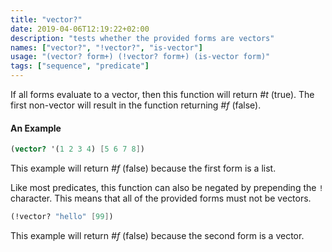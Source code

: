 ```yaml
---
title: "vector?"
date: 2019-04-06T12:19:22+02:00
description: "tests whether the provided forms are vectors"
names: ["vector?", "!vector?", "is-vector"]
usage: "(vector? form+) (!vector? form+) (is-vector form)"
tags: ["sequence", "predicate"]
---
```

If all forms evaluate to a vector, then this function will return _#t_ (true). The first non-vector will result in the function returning _#f_ (false).

#### An Example

~~~scheme
(vector? '(1 2 3 4) [5 6 7 8])
~~~

This example will return _#f_ (false) because the first form is a list.

Like most predicates, this function can also be negated by prepending the `!` character. This means that all of the provided forms must not be vectors.

~~~scheme
(!vector? "hello" [99])
~~~

This example will return _#f_ (false) because the second form is a vector.
